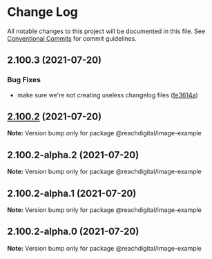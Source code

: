 # Change Log

All notable changes to this project will be documented in this file.
See [Conventional Commits](https://conventionalcommits.org) for commit guidelines.

## 2.100.3 (2021-07-20)


### Bug Fixes

* make sure we're not creating useless changelog files ([fe3614a](https://github.com/ho-nl/m2-pwa/commit/fe3614a8480c7f1c68d673da2bb84805112a6643))





## [2.100.2](https://github.com/ho-nl/m2-pwa/compare/@reachdigital/image-example@2.100.2-alpha.2...@reachdigital/image-example@2.100.2) (2021-07-20)

**Note:** Version bump only for package @reachdigital/image-example





## 2.100.2-alpha.2 (2021-07-20)

**Note:** Version bump only for package @reachdigital/image-example





## 2.100.2-alpha.1 (2021-07-20)

**Note:** Version bump only for package @reachdigital/image-example





## 2.100.2-alpha.0 (2021-07-20)

**Note:** Version bump only for package @reachdigital/image-example
